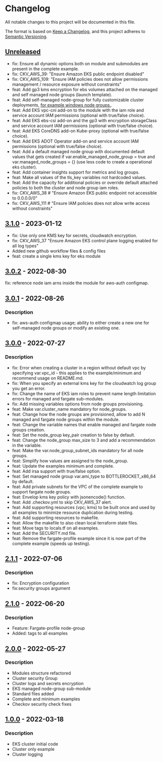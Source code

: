 # Changelog
All notable changes to this project will be documented in this file.

The format is based on [Keep a Changelog](https://keepachangelog.com/en/1.0.0/),
and this project adheres to [Semantic Versioning](https://semver.org/spec/v2.0.0.html).

## [Unreleased]
- fix: Ensure all dynamic options both on module and submodules are present in the complete example.
- fix: CKV_AWS_39: "Ensure Amazon EKS public endpoint disabled"
- fix: CKV_AWS_109: "Ensure IAM policies does not allow permissions management / resource exposure without constraints"
- feat: Add gp3 kms encryption for ebs volumes attached on the managed and self managed node groups (launch template).
- feat: Add self-managed node-group for fully customizable cluster deployments, [for example windows node groups.](https://github.com/aws/containers-roadmap/issues/584).
- feat: Add EKS vpc-cni add-on to the module with the iam role and service account IAM permissions (optional with true/false choice).
- feat: Add EKS ebs-csi add-on and the gp3 with encryption storageClass and service account IAM permissions (optional with true/false choice).
- feat: Add EKS CoreDNS add-on Kube-proxy (optional with true/false choice).
- feat: Add EKS ADOT Operator add-on and service account IAM permissions (optional with true/false choice).
- feat: Add a default managed node group with documented default values that gets created if var.enable_managed_node_group = true and var.managed_node_groups = {} (use less code to create a operational eks cluster).
- feat: Add container insights support for metrics and log groups.
- feat: Make all values of the tls_key variables not hardcoded values.
- feat: Add the capacity for additional policies or override default attached policies to both the cluster and node group iam roles.
- fix: CKV_AWS_38 # "Ensure Amazon EKS public endpoint not accessible to 0.0.0.0/0"
- fix: CKV_AWS_111 # "Ensure IAM policies does not allow write access without constraints"

## [3.1.0] - 2023-01-12
- fix: Use only one KMS key for secrets, cloudwatch encryption.
- fix: CKV_AWS_37 "Ensure Amazon EKS control plane logging enabled for all log types"
- Added new github workflow files & config files
- feat: create a single kms key for eks module

## [3.0.2] - 2022-08-30
fix: reference node iam arns inside the module for aws-auth configmap.

## [3.0.1] - 2022-08-26
### Description
- fix: aws-auth configmap usage; ability to either create a new one for self-managed node groups or modify an existing one.

## [3.0.0] - 2022-07-27
### Description
 - fix: Error when creating a cluster in a region without default vpc by specifying var.vpc_id - this applies to the example/minimum and recommend usage on README.md.
 - fix: When you specify an external kms key for the cloudwatch log group you get an error.
 - fix: Change the name of EKS iam roles to prevent name length limitation errors for managed and fargate sub-modules.
 - fix: Add missing variables options from node groups provisioning.
 - feat: Make var.cluster_name mandatory for node_groups.
 - feat: Change how the node groups are provisioned, allow to add N managed and fargate node groups within the module.
 - feat: Change the variable names that enable managed and fargate node groups creation.
 - feat: Set the node_group key_pair creation to false by default.
 - feat: Change the node_group max_size to 3 and add a recommendation in the variable.
 - feat: Make the var.node_group_subnet_ids mandatory for all node groups.
 - feat: Simplify how values are assigned to the node_group.
 - feat: Update the examples minimum and complete.
 - feat: Add irsa support with true/false option.
 - feat: Set managed node group var.ami_type to BOTTLEROCKET_x86_64 by default.
 - feat: Add private subnets for the VPC of the complete example to support fargate node groups.
 - feat: Envelop kms key policy with jsonencode() function.
 - feat: Add .checkov.yml to skip CKV_AWS_37 alert.
 - feat: Add supporting resources (vpc; kms) to be built once and used by all examples to minimize resource duplication during testing.
 - feat: Add supporting resources to makefile.
 - feat: Allow the makefile to also clean local terraform state files.
 - feat: Move tags to locals.tf on all examples.
 - feat: Add the SECURITY.md file.
 - feat: Remove the fargate-profile example since it is now part of the complete example (speeds up testing).


## [2.1.1] - 2022-07-06
### Description
 - fix: Encryption configuration
 - fix:security groups argument

## [2.1.0] - 2022-06-20
### Description
- Feature: Fargate-profile node-group
- Added: tags to all examples

## [2.0.0] - 2022-05-27
### Description
- Modules structure refactored
- Cluster security Group
- Cluster logs and secrets encryption
- EKS managed node-group sub-module
- Standard files added
- Complete and minimum examples
- Checkov security check fixes

## [1.0.0] - 2022-03-18
### Description
- EKS cluster initial code
- Cluster only example
- Cluster logging

[Unreleased]: https://github.com/boldlink/terraform-aws-eks/compare/3.1.0...HEAD

[3.1.0]: https://github.com/boldlink/terraform-aws-eks/releases/tag/3.1.0

[3.0.2]: https://github.com/boldlink/terraform-aws-eks/releases/tag/3.0.2

[3.0.1]: https://github.com/boldlink/terraform-aws-eks/releases/tag/3.0.1

[3.0.0]: https://github.com/boldlink/terraform-aws-eks/releases/tag/3.0.0

[3.0.0]: https://github.com/boldlink/terraform-aws-eks/releases/tag/3.0.0

[2.1.1]: https://github.com/boldlink/terraform-aws-eks/releases/tag/2.1.1

[2.1.0]: https://github.com/boldlink/terraform-aws-eks/releases/tag/2.1.0

[2.0.0]: https://github.com/boldlink/terraform-aws-eks/releases/tag/2.0.0

[1.0.0]: https://github.com/boldlink/terraform-aws-eks/releases/tag/1.0.0
